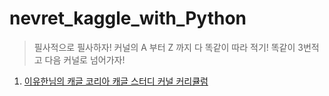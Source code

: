 # nevret_kaggle_with_Python

> 필사적으로 필사하자!
> 커널의 A 부터 Z 까지 다 똑같이 따라 적기!
> 똑같이 3번적고 다음 커널로 넘어가자!

1. [이유한님의 캐글 코리아 캐글 스터디 커널 커리큘럼](https://kaggle-kr.tistory.com/32)
